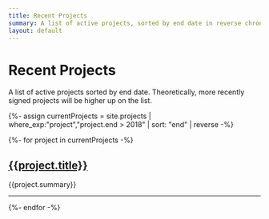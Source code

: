 ```yaml
---
title: Recent Projects
summary: A list of active projects, sorted by end date in reverse chronological order
layout: default
---
```


<h1>Recent Projects</h1>

<p>
  A list of active projects sorted by end date. Theoretically, more recently signed projects will be higher up on the list.
</p>


{%- assign currentProjects =  site.projects | where_exp:"project","project.end > 2018" | sort: "end" | reverse -%}

{%- for project in currentProjects -%}
  <h2><a href="{{project.url}}">{{project.title}}</a></h2>
  <p>{{project.summary}}</p>
  <hr>
{%- endfor -%}